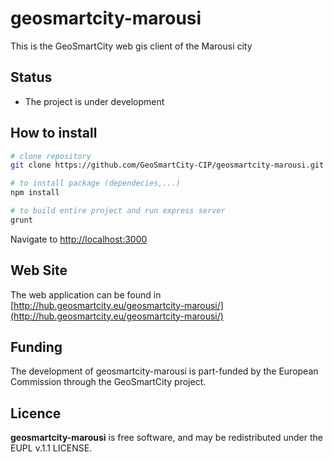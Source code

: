 # geosmartcity-marousi
This is the GeoSmartCity web gis client of the Marousi city



## Status
* The project is under development

## How to install
```bash
# clone repository
git clone https://github.com/GeoSmartCity-CIP/geosmartcity-marousi.git

# to install package (dependecies,...)
npm install

# to build entire project and run express server
grunt
```

Navigate to [http://localhost:3000](http://localhost:3000)

## Web Site
The web application can be found in [http://hub.geosmartcity.eu/geosmartcity-marousi/](http://hub.geosmartcity.eu/geosmartcity-marousi/)

## Funding
The development of geosmartcity-marousi is part-funded by the European Commission through the GeoSmartCity project.

## Licence 
**geosmartcity-marousi** is free software, and may be redistributed under the EUPL v.1.1 LICENSE.
